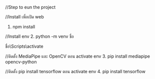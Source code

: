 //Step to eun the project

//Install เพื่อเปิด web
1. npm install

//Install env
2. python -m venv ชื่อ

ชื่อ\Scripts\activate


//ติดตั้ง MediaPipe และ OpenCV ตอน activate env
3. pip install mediapipe opencv-python


//ติดตั้ง pip install tensorflow ตอน activate env
4. pip install tensorflow
